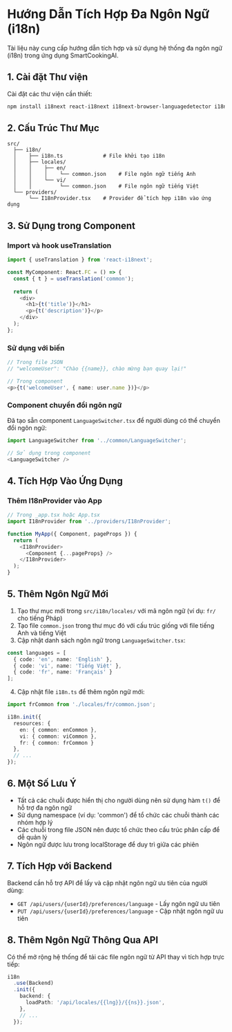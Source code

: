 # Hướng Dẫn Tích Hợp Đa Ngôn Ngữ (i18n)

Tài liệu này cung cấp hướng dẫn tích hợp và sử dụng hệ thống đa ngôn ngữ (i18n) trong ứng dụng SmartCookingAI.

## 1. Cài đặt Thư viện

Cài đặt các thư viện cần thiết:

```bash
npm install i18next react-i18next i18next-browser-languagedetector i18next-http-backend
```

## 2. Cấu Trúc Thư Mục

```
src/
  ├── i18n/
  │    ├── i18n.ts             # File khởi tạo i18n
  │    ├── locales/
  │    │    ├── en/
  │    │    │    └── common.json    # File ngôn ngữ tiếng Anh
  │    │    └── vi/
  │    │         └── common.json    # File ngôn ngữ tiếng Việt
  └── providers/
       └── I18nProvider.tsx    # Provider để tích hợp i18n vào ứng dụng
```

## 3. Sử Dụng trong Component

### Import và hook useTranslation

```typescript
import { useTranslation } from 'react-i18next';

const MyComponent: React.FC = () => {
  const { t } = useTranslation('common');
  
  return (
    <div>
      <h1>{t('title')}</h1>
      <p>{t('description')}</p>
    </div>
  );
};
```

### Sử dụng với biến

```typescript
// Trong file JSON
// "welcomeUser": "Chào {{name}}, chào mừng bạn quay lại!"

// Trong component
<p>{t('welcomeUser', { name: user.name })}</p>
```

### Component chuyển đổi ngôn ngữ

Đã tạo sẵn component `LanguageSwitcher.tsx` để người dùng có thể chuyển đổi ngôn ngữ:

```typescript
import LanguageSwitcher from '../common/LanguageSwitcher';

// Sử dụng trong component
<LanguageSwitcher />
```

## 4. Tích Hợp Vào Ứng Dụng

### Thêm I18nProvider vào App

```typescript
// Trong _app.tsx hoặc App.tsx
import I18nProvider from '../providers/I18nProvider';

function MyApp({ Component, pageProps }) {
  return (
    <I18nProvider>
      <Component {...pageProps} />
    </I18nProvider>
  );
}
```

## 5. Thêm Ngôn Ngữ Mới

1. Tạo thư mục mới trong `src/i18n/locales/` với mã ngôn ngữ (ví dụ: `fr/` cho tiếng Pháp)
2. Tạo file `common.json` trong thư mục đó với cấu trúc giống với file tiếng Anh và tiếng Việt
3. Cập nhật danh sách ngôn ngữ trong `LanguageSwitcher.tsx`:

```typescript
const languages = [
  { code: 'en', name: 'English' },
  { code: 'vi', name: 'Tiếng Việt' },
  { code: 'fr', name: 'Français' }
];
```

4. Cập nhật file `i18n.ts` để thêm ngôn ngữ mới:

```typescript
import frCommon from './locales/fr/common.json';

i18n.init({
  resources: {
    en: { common: enCommon },
    vi: { common: viCommon },
    fr: { common: frCommon }
  },
  // ...
});
```

## 6. Một Số Lưu Ý

- Tất cả các chuỗi được hiển thị cho người dùng nên sử dụng hàm `t()` để hỗ trợ đa ngôn ngữ
- Sử dụng namespace (ví dụ: 'common') để tổ chức các chuỗi thành các nhóm hợp lý
- Các chuỗi trong file JSON nên được tổ chức theo cấu trúc phân cấp để dễ quản lý
- Ngôn ngữ được lưu trong localStorage để duy trì giữa các phiên

## 7. Tích Hợp với Backend

Backend cần hỗ trợ API để lấy và cập nhật ngôn ngữ ưu tiên của người dùng:

- `GET /api/users/{userId}/preferences/language` - Lấy ngôn ngữ ưu tiên
- `PUT /api/users/{userId}/preferences/language` - Cập nhật ngôn ngữ ưu tiên

## 8. Thêm Ngôn Ngữ Thông Qua API

Có thể mở rộng hệ thống để tải các file ngôn ngữ từ API thay vì tích hợp trực tiếp:

```typescript
i18n
  .use(Backend)
  .init({
    backend: {
      loadPath: '/api/locales/{{lng}}/{{ns}}.json',
    },
    // ...
  });
```
